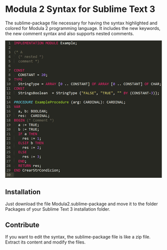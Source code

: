 # Modula 2 Syntax for Sublime Text 3 #

The sublime-package file necessary for having the syntax highlighted and colored for Modula 2 programming language. It includes the new keywords, the new comment syntax and also supports nested comments.

![Example](https://github.com/bryant1410/Sublime-Text-3-Modula-2-Syntax/raw/master/example.png)

## Installation ##

Just download the file Modula2.sublime-package and move it to the folder Packages of your Sublime Text 3 installation folder.

## Contribute ##

If you want to edit the syntax, the sublime-package file is like a zip file. Extract its content and modify the files.